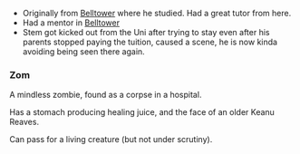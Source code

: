 * Originally from [Belltower](Game/Worlds/Goose/Belltower) where he studied. Had a great tutor from here.
* Had a mentor in [Belltower](Game/Worlds/Goose/Belltower) 
* Stem got kicked out from the Uni after trying to stay even after his parents stopped paying the tuition, caused a scene, he is now kinda avoiding being seen there again.

### Zom
A mindless zombie, found as a corpse in a hospital. 

Has a stomach producing healing juice, and the face of an older Keanu Reaves.

Can pass for a living creature (but not under scrutiny).